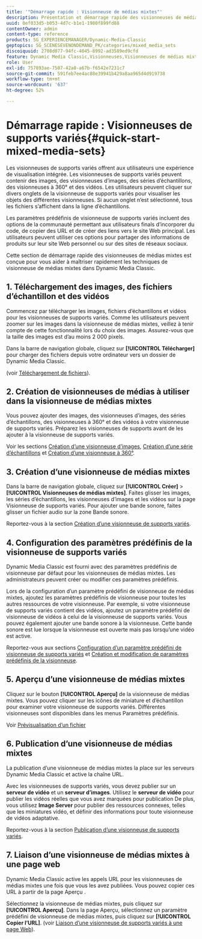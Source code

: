 ```yaml
---
title: '"Démarrage rapide : Visionneuse de médias mixtes"'
description: Présentation et démarrage rapide des visionneuses de médias mixtes pour vous aider à démarrer rapidement.
uuid: 0ef033d5-b053-4d7c-b1e1-1980f899fd88
contentOwner: admin
content-type: reference
products: SG_EXPERIENCEMANAGER/Dynamic-Media-Classic
geptopics: SG_SCENESEVENONDEMAND_PK/categories/mixed_media_sets
discoiquuid: 2708d077-94fc-4045-8992-ad3589ed9cfd
feature: Dynamic Media Classic,Visionneuses,Visionneuses de médias mixtes
role: User
exl-id: 757893ae-7507-42a0-a67b-f6542e7231c7
source-git-commit: 591feb7ee4ac88e39941b429a8aa965d4d919738
workflow-type: tm+mt
source-wordcount: '637'
ht-degree: 52%

---
```


# Démarrage rapide : Visionneuses de supports variés{#quick-start-mixed-media-sets}

Les visionneuses de supports variés offrent aux utilisateurs une expérience de visualisation intégrée. Les visionneuses de supports variés peuvent contenir des images, des visionneuses d’images, des séries d’échantillons, des visionneuses à 360° et des vidéos. Les utilisateurs peuvent cliquer sur divers onglets de la visionneuse de supports variés pour visualiser les objets des différentes visionneuses. Si aucun onglet n’est sélectionné, tous les fichiers s’affichent dans la ligne d’échantillons.

Les paramètres prédéfinis de visionneuse de supports variés incluent des options de la communauté permettant aux utilisateurs finals d’incorporer du code, de copier des URL et de créer des liens vers le site Web principal. Les utilisateurs peuvent utiliser ces options pour partager des informations de produits sur leur site Web personnel ou sur des sites de réseaux sociaux.

Cette section de démarrage rapide des visionneuses de médias mixtes est conçue pour vous aider à maîtriser rapidement les techniques de visionneuse de médias mixtes dans Dynamic Media Classic.

## 1. Téléchargement des images, des fichiers d’échantillon et des vidéos

Commencez par télécharger les images, fichiers d’échantillons et vidéos pour les visionneuses de supports variés. Comme les utilisateurs peuvent zoomer sur les images dans la visionneuse de médias mixtes, veillez à tenir compte de cette fonctionnalité lors du choix des images. Assurez-vous que la taille des images est d’au moins 2 000 pixels.

Dans la barre de navigation globale, cliquez sur **[!UICONTROL Télécharger]** pour charger des fichiers depuis votre ordinateur vers un dossier de Dynamic Media Classic.

(voir [Téléchargement de fichiers](uploading-files.md#uploading-your-files)).

## 2. Création de visionneuses de médias à utiliser dans la visionneuse de médias mixtes

Vous pouvez ajouter des images, des visionneuses d’images, des séries d’échantillons, des visionneuses à 360° et des vidéos à votre visionneuse de supports variés. Préparez les visionneuses de supports avant de les ajouter à la visionneuse de supports variés.

Voir les sections [Création d’une visionneuse d’images](creating-image-set.md#creating-an-image-set), [Création d’une série d’échantillons](creating-swatch-set.md#creating-a-swatch-set) et [Création d’une visionneuse à 360°](creating-spin-set.md#creating-a-spin-set).

## 3. Création d’une visionneuse de médias mixtes

Dans la barre de navigation globale, cliquez sur **[!UICONTROL Créer]** > **[!UICONTROL Visionneuses de médias mixtes]**. Faites glisser les images, les séries d’échantillons, les visionneuses d’images et les vidéos sur la page Visionneuse de supports variés. Pour ajouter une bande sonore, faites glisser un fichier audio sur la zone Bande sonore.

Reportez-vous à la section [Création d’une visionneuse de supports variés](creating-mixed-media-set.md#creating-a-mixed-media-set).

## 4. Configuration des paramètres prédéfinis de la visionneuse de supports variés

Dynamic Media Classic est fourni avec des paramètres prédéfinis de visionneuse par défaut pour les visionneuses de médias mixtes. Les administrateurs peuvent créer ou modifier ces paramètres prédéfinis.

Lors de la configuration d’un paramètre prédéfini de visionneuse de médias mixtes, ajoutez les paramètres prédéfinis de visionneuse pour toutes les autres ressources de votre visionneuse. Par exemple, si votre visionneuse de supports variés contient des vidéos, ajoutez un paramètre prédéfini de visionneuse de vidéos à celui de la visionneuse de supports variés. Vous pouvez également ajouter une bande sonore à la visionneuse. Cette bande sonore est lue lorsque la visionneuse est ouverte mais pas lorsqu’une vidéo est active.

Reportez-vous aux sections [Configuration d’un paramètre prédéfini de visionneuse de supports variés](setting-mixed-media-set-viewer.md#setting-up-a-mixed-media-set-viewer-preset) et [Création et modification de paramètres prédéfinis de la visionneuse](application-setup.md#adding-and-editing-viewer-presets).

## 5. Aperçu d’une visionneuse de médias mixtes

Cliquez sur le bouton **[!UICONTROL Aperçu]** de la visionneuse de médias mixtes. Vous pouvez cliquer sur les icônes de miniature et d’échantillon pour examiner votre visionneuse de supports variés. Différentes visionneuses sont disponibles dans les menus Paramètres prédéfinis.

Voir [Prévisualisation d’un fichier](previewing-asset.md#previewing-an-asset)

## 6. Publication d’une visionneuse de médias mixtes

La publication d’une visionneuse de médias mixtes la place sur les serveurs Dynamic Media Classic et active la chaîne URL.

Avec les visionneuses de supports variés, vous devez publier sur un **serveur de vidéo** et un **serveur d’images**. Utilisez le **serveur de vidéo** pour publier les vidéos réelles que vous avez marquées pour publication De plus, vous utilisez **Image Server** pour publier des ressources connexes, telles que les miniatures vidéo, et définir des informations pour toute visionneuse de vidéos adaptative.

Reportez-vous à la section [Publication d’une visionneuse de supports variés](publishing-mixed-media-set.md#publishing-a-mixed-media-set).

## 7. Liaison d’une visionneuse de médias mixtes à une page web

Dynamic Media Classic active les appels URL pour les visionneuses de médias mixtes une fois que vous les avez publiées. Vous pouvez copier ces URL à partir de la page Aperçu .

Sélectionnez la visionneuse de médias mixtes, puis cliquez sur **[!UICONTROL Aperçu]**. Dans la page Aperçu, sélectionnez un paramètre prédéfini de visionneuse de médias mixtes, puis cliquez sur **[!UICONTROL Copier l’URL]**. (voir [Liaison d’une visionneuse de supports variés à une page Web](linking-mixed-media-set-web.md#linking-a-mixed-media-set-to-a-web-page)).
